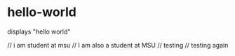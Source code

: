 # hello-world
displays "hello world"

// i am student at msu
// I am also a student at MSU
// testing
// testing again

